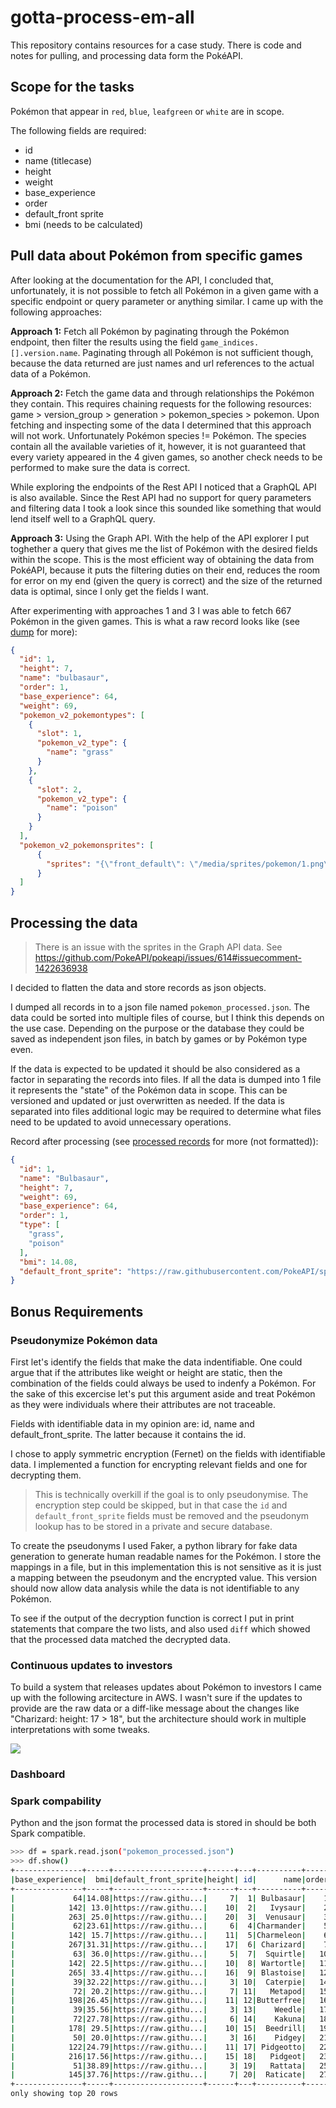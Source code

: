 # gotta-process-em-all

This repository contains resources for a case study. There is code and notes for pulling, and processing data form the PokéAPI.

## Scope for the tasks

Pokémon that appear in `red`, `blue`, `leafgreen` or `white` are in scope.

The following fields are required:
- id
- name (titlecase)
- height
- weight
- base_experience
- order
- default_front sprite
- bmi (needs to be calculated)


## Pull data about Pokémon from specific games

After looking at the documentation for the API, I concluded that, unfortunately, it is not possible to fetch all Pokémon in a given game with a specific endpoint or query parameter or anything similar. I came up with the following approaches:

**Approach 1:** Fetch all Pokémon by paginating through the Pokémon endpoint, then filter the results using the field `game_indices.[].version.name`. Paginating through all Pokémon is not sufficient though, because the data returned are just names and url references to the actual data of a Pokémon. 

**Approach 2:** Fetch the game data and through relationships the Pokémon they contain. This requires chaining requests for the following resources: game > version_group > generation > pokemon_species > pokemon. Upon fetching and inspecting some of the data I determined that this approach will not work. Unfortunately Pokémon species != Pokémon. The species contain all the available varieties of it, however, it is not guaranteed that every variety appeared in the 4 given games, so another check needs to be performed to make sure the data is correct.

While exploring the endpoints of the Rest API I noticed that a GraphQL API is also available. Since the Rest API had no support for query parameters and filtering data I took a look since this sounded like something that would lend itself well to a GraphQL query.

**Approach 3:** Using the Graph API. With the help of the API explorer I put toghether a query that gives me the list of Pokémon with the desired fields within the scope. This is the most efficient way of obtaining the data from PokéAPI, because it puts the filtering duties on their end, reduces the room for error on my end (given the query is correct) and the size of the returned data is optimal, since I only get the fields I want.

After experimenting with approaches 1 and 3 I was able to fetch 667 Pokémon in the given games. This is what a raw record looks like (see [dump](pokemon_gql_raw.json) for more):

```JSON
{
  "id": 1,
  "height": 7,
  "name": "bulbasaur",
  "order": 1,
  "base_experience": 64,
  "weight": 69,
  "pokemon_v2_pokemontypes": [
    {
      "slot": 1,
      "pokemon_v2_type": {
        "name": "grass"
      }
    },
    {
      "slot": 2,
      "pokemon_v2_type": {
        "name": "poison"
      }
    }
  ],
  "pokemon_v2_pokemonsprites": [
      {
        "sprites": "{\"front_default\": \"/media/sprites/pokemon/1.png\"}"
      }
  ]
} 
```

## Processing the data

> There is an issue with the sprites in the Graph API data. See https://github.com/PokeAPI/pokeapi/issues/614#issuecomment-1422636938

I decided to flatten the data and store records as json objects.

I dumped all records in to a json file named `pokemon_processed.json`. The data could be sorted into multiple files of course, but I think this depends on the use case. Depending on the purpose or the database they could be saved as independent json files, in batch by games or by Pokémon type even. 

If the data is expected to be updated it should be also considered as a factor in separating the records into files. If all the data is dumped into 1 file it represents the "state" of the Pokémon data in scope. This can be versioned and updated or just overwritten as needed. If the data is separated into files additional logic may be required to determine what files need to be updated to avoid unnecessary operations.

Record after processing (see [processed records](pokemon_processed.json) for more (not formatted)):

```JSON
{
  "id": 1,
  "name": "Bulbasaur",
  "height": 7,
  "weight": 69,
  "base_experience": 64,
  "order": 1,
  "type": [
    "grass",
    "poison"
  ],
  "bmi": 14.08,
  "default_front_sprite": "https://raw.githubusercontent.com/PokeAPI/sprites/master/sprites/pokemon/1.png"
}
```

## Bonus Requirements
### Pseudonymize Pokémon data

First let's identify the fields that make the data indentifiable. One could argue that if the attributes like weight or height are static, then the combination of the fields could always be used to indenfy a Pokémon. For the sake of this excercise let's put this argument aside and treat Pokémon as they were individuals where their attributes are not traceable.

Fields with identifiable data in my opinion are: id, name and default_front_sprite. The latter because it contains the id.

I chose to apply symmetric encryption (Fernet) on the fields with identifiable data. I implemented a function for encrypting relevant fields and one for decrypting them.

> This is technically overkill if the goal is to only pseudonymise. The encryption step could be skipped, but in that case the `id` and `default_front_sprite` fields must be removed and the pseudonym lookup has to be stored in a private and secure database.

To create the pseudonyms I used Faker, a python library for fake data generation to generate human readable names for the Pokémon. I store the mappings in a file, but in this implementation this is not sensitive as it is just a mapping between the pseudonym and the encrypted value. This version should now allow data analysis while the data is not identifiable to any Pokémon.

To see if the output of the decryption function is correct I put in print statements that compare the two lists, and also used `diff` which showed that the processed data matched the decrypted data.

### Continuous updates to investors

To build a system that releases updates about Pokémon to investors I came up with the following arcitecture in AWS. I wasn't sure if the updates to provide are the raw data or a diff-like message about the changes like "Charizard: height: 17 > 18", but the architecture should work in multiple interpretations with some tweaks.

<img src="investor_update_arch.svg">

### Dashboard

### Spark compability

Python and the json format the processed data is stored in should be both Spark compatible.

```sh
>>> df = spark.read.json("pokemon_processed.json")
>>> df.show()
+---------------+-----+--------------------+------+---+----------+-----+----------------+------+
|base_experience|  bmi|default_front_sprite|height| id|      name|order|            type|weight|
+---------------+-----+--------------------+------+---+----------+-----+----------------+------+
|             64|14.08|https://raw.githu...|     7|  1| Bulbasaur|    1| [grass, poison]|    69|
|            142| 13.0|https://raw.githu...|    10|  2|   Ivysaur|    2| [grass, poison]|   130|
|            263| 25.0|https://raw.githu...|    20|  3|  Venusaur|    3| [grass, poison]|  1000|
|             62|23.61|https://raw.githu...|     6|  4|Charmander|    5|          [fire]|    85|
|            142| 15.7|https://raw.githu...|    11|  5|Charmeleon|    6|          [fire]|   190|
|            267|31.31|https://raw.githu...|    17|  6| Charizard|    7|  [fire, flying]|   905|
|             63| 36.0|https://raw.githu...|     5|  7|  Squirtle|   10|         [water]|    90|
|            142| 22.5|https://raw.githu...|    10|  8| Wartortle|   11|         [water]|   225|
|            265| 33.4|https://raw.githu...|    16|  9| Blastoise|   12|         [water]|   855|
|             39|32.22|https://raw.githu...|     3| 10|  Caterpie|   14|           [bug]|    29|
|             72| 20.2|https://raw.githu...|     7| 11|   Metapod|   15|           [bug]|    99|
|            198|26.45|https://raw.githu...|    11| 12|Butterfree|   16|   [bug, flying]|   320|
|             39|35.56|https://raw.githu...|     3| 13|    Weedle|   17|   [bug, poison]|    32|
|             72|27.78|https://raw.githu...|     6| 14|    Kakuna|   18|   [bug, poison]|   100|
|            178| 29.5|https://raw.githu...|    10| 15|  Beedrill|   19|   [bug, poison]|   295|
|             50| 20.0|https://raw.githu...|     3| 16|    Pidgey|   21|[normal, flying]|    18|
|            122|24.79|https://raw.githu...|    11| 17| Pidgeotto|   22|[normal, flying]|   300|
|            216|17.56|https://raw.githu...|    15| 18|   Pidgeot|   23|[normal, flying]|   395|
|             51|38.89|https://raw.githu...|     3| 19|   Rattata|   25|        [normal]|    35|
|            145|37.76|https://raw.githu...|     7| 20|  Raticate|   27|        [normal]|   185|
+---------------+-----+--------------------+------+---+----------+-----+----------------+------+
only showing top 20 rows
```